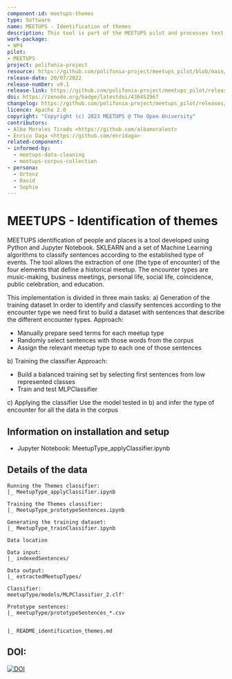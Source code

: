 ```yaml
---
component-id: meetups-themes
type: Software
name: MEETUPS - Identification of themes
description: This tool is part of the MEETUPS pilot and processes text from music personalities' biographies to find encounter types. It uses "sklearn" and a set of Machine Learning algorithms to classify sentences according to the established type of events. The tool extracts information from one of the four elements defining a meetup: the type of encounter (what). Encounter type, along with data of the people involved (who), the place (where) and the time it took place (what), complete the historical meetup information.
work-package:
- WP4
pilot:
- MEETUPS
project: polifonia-project
resource: https://github.com/polifonia-project/meetups_pilot/blob/main/MeetupType_applyClassifier.ipynb
release-date: 20/07/2022
release-number: v0.1
release-link: https://github.com/polifonia-project/meetups_pilot/releases/tag/v0.2
doi: https://zenodo.org/badge/latestdoi/436452967
changelog: https://github.com/polifonia-project/meetups_pilot/releases/tag/v0.2
licence: Apache 2.0
copyright: "Copyright (c) 2023 MEETUPS @ The Open University"
contributors:
- Alba Morales Tirado <https://github.com/albamoralest>
- Enrico Daga <https://github.com/enridaga>
related-component:
- informed-by: 
  - meetups-data-cleaning
  - meetups-corpus-collection
- persona:
  - Ortenz
  - David
  - Sophie
---
```


# MEETUPS - Identification of themes

MEETUPS identification of people and places is a tool developed using Python and Jupyter Notebook. SKLEARN and a set of Machine Learning algorithms to classify sentences according to the established type of events. The tool allows the extraction of one (the type of encounter) of the four elements that define a historical meetup. 
The encounter types are music-making, business meetings, personal life, social life, coincidence, public celebration, and education. 

This implementation is divided in three main tasks:
a) Generation of the training dataset
In order to identify and classify sentences according to the encounter type we need first to build a dataset with sentences that describe the different encounter types.
Approach:
- Manually prepare seed terms for each meetup type
- Randomly select sentences with those words from the corpus
- Assign the relevant meetup type to each one of those sentences

b) Training the classifier
Approach:
- Build a balanced training set by selecting first sentences from low represented classes
- Train and test MLPClassifier

c) Applying the classifier
Use the model tested in b) and infer the type of encounter for all the data in the corpus

## Information on installation and setup

  - Jupyter Notebook:
    MeetupType_applyClassifier.ipynb
    
## Details of the data

    Running the Themes classifier:
    |_ MeetupType_applyClassifier.ipynb
    
    Training the Themes classifier:
    |_ MeetupType_prototypeSentences.ipynb
    
    Generating the training dataset:
    |_ MeetupType_trainClassifier.ipynb
    
    Data location
    
    Data input:
    |_ indexedSentences/
    
    Data output:
    |_ extractedMeetupTypes/        

    Classifier:
    meetupType/models/MLPClassifier_2.clf'
    
    Prototype sentences:
    |_ meetupType/prototypeSentences_*.csv
    
    
    |_ README_identification_themes.md
    

## DOI:

[![DOI](https://zenodo.org/badge/436452967.svg)](https://zenodo.org/badge/latestdoi/436452967)
